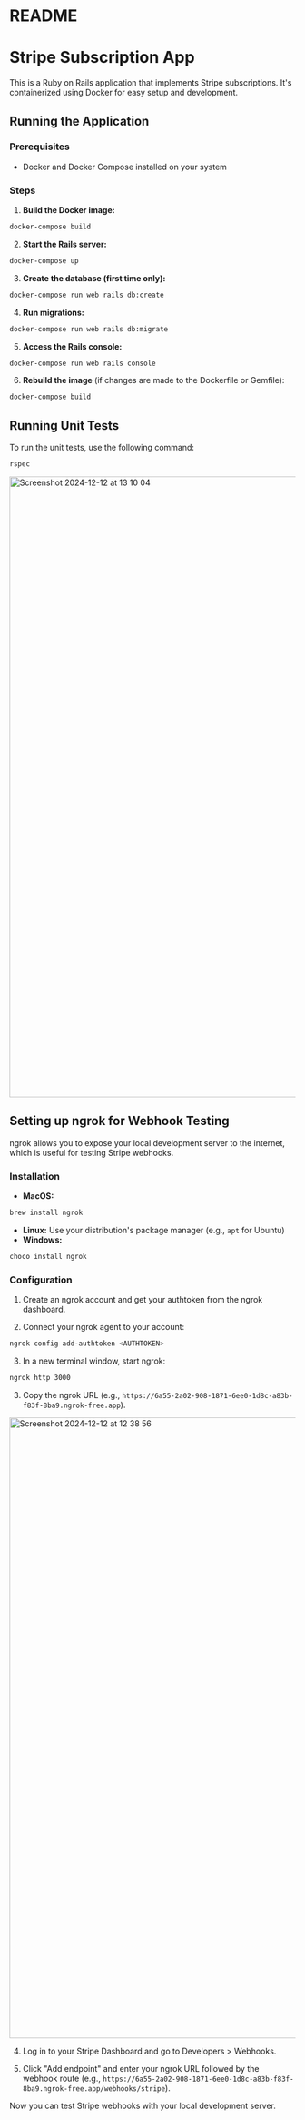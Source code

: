 # README

# Stripe Subscription App

This is a Ruby on Rails application that implements Stripe subscriptions. It's containerized using Docker for easy setup and development.

## Running the Application

### Prerequisites
- Docker and Docker Compose installed on your system

### Steps

1. **Build the Docker image:**
```sh
docker-compose build
```

2. **Start the Rails server:**
```sh
docker-compose up
```

3. **Create the database (first time only):**
```sh
docker-compose run web rails db:create
```

4. **Run migrations:**
```sh
docker-compose run web rails db:migrate
```

5. **Access the Rails console:**
```sh
docker-compose run web rails console
```

6. **Rebuild the image** (if changes are made to the Dockerfile or Gemfile):
```sh
docker-compose build
```


## Running Unit Tests

To run the unit tests, use the following command:
```sh
rspec
```

<img width="1091" alt="Screenshot 2024-12-12 at 13 10 04" src="https://github.com/user-attachments/assets/ee0ad37a-0cf7-4738-b38f-9367f2df20eb" />



## Setting up ngrok for Webhook Testing

ngrok allows you to expose your local development server to the internet, which is useful for testing Stripe webhooks.

### Installation

- **MacOS:**
```sh
brew install ngrok
```

- **Linux:**
Use your distribution's package manager (e.g., `apt` for Ubuntu)
- **Windows:**
```sh
choco install ngrok
```


### Configuration

1. Create an ngrok account and get your authtoken from the ngrok dashboard.

2. Connect your ngrok agent to your account:
```sh
ngrok config add-authtoken <AUTHTOKEN>
```

3. In a new terminal window, start ngrok:
```sh
ngrok http 3000
```


3. Copy the ngrok URL (e.g., `https://6a55-2a02-908-1871-6ee0-1d8c-a83b-f83f-8ba9.ngrok-free.app`).

<img width="1091" alt="Screenshot 2024-12-12 at 12 38 56" src="https://github.com/user-attachments/assets/bc002c1c-5e5d-4339-a5b5-216febb91533" />


4. Log in to your Stripe Dashboard and go to Developers > Webhooks.

5. Click "Add endpoint" and enter your ngrok URL followed by the webhook route (e.g., `https://6a55-2a02-908-1871-6ee0-1d8c-a83b-f83f-8ba9.ngrok-free.app/webhooks/stripe`).

Now you can test Stripe webhooks with your local development server.







